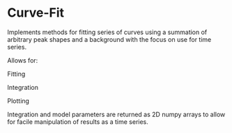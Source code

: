 # Curve-Fit
Implements methods for fitting series of curves using a summation of arbitrary peak shapes and a background 
with the focus on use for time series.

Allows for:

  Fitting
  
  Integration
  
  Plotting
  
  
Integration and model parameters are returned as 2D numpy arrays to allow for facile manipulation of results as a time series.

